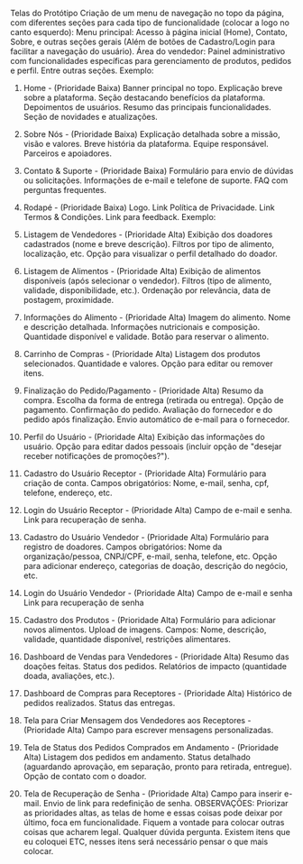 Telas do Protótipo
Criação de um menu de navegação no topo da página, com diferentes seções para cada tipo de funcionalidade (colocar a logo no canto esquerdo):
Menu principal: Acesso à página inicial (Home), Contato, Sobre, e outras seções gerais (Além de botões de Cadastro/Login para facilitar a navegação do usuário).
Área do vendedor: Painel administrativo com funcionalidades específicas para gerenciamento de produtos, pedidos e perfil.
Entre outras seções.
Exemplo:
 
1. Home - (Prioridade Baixa)
Banner principal no topo.
Explicação breve sobre a plataforma.
Seção destacando benefícios da plataforma.
Depoimentos de usuários.
Resumo das principais funcionalidades.
Seção de novidades e atualizações.
2. Sobre Nós - (Prioridade Baixa)
Explicação detalhada sobre a missão, visão e valores.
Breve história da plataforma.
Equipe responsável.
Parceiros e apoiadores.
3. Contato & Suporte - (Prioridade Baixa)
Formulário para envio de dúvidas ou solicitações.
Informações de e-mail e telefone de suporte.
FAQ com perguntas frequentes.
4. Rodapé - (Prioridade Baixa)
Logo.
Link Política de Privacidade.
Link Termos & Condições.
Link para feedback.
Exemplo:
 
5. Listagem de Vendedores - (Prioridade Alta)
Exibição dos doadores cadastrados (nome e breve descrição).
Filtros por tipo de alimento, localização, etc.
Opção para visualizar o perfil detalhado do doador.
6. Listagem de Alimentos - (Prioridade Alta)
Exibição de alimentos disponíveis (após selecionar o vendedor).
Filtros (tipo de alimento, validade, disponibilidade, etc.).
Ordenação por relevância, data de postagem, proximidade.
7. Informações do Alimento - (Prioridade Alta)
Imagem do alimento.
Nome e descrição detalhada.
Informações nutricionais e composição.
Quantidade disponível e validade.
Botão para reservar o alimento.
8. Carrinho de Compras - (Prioridade Alta)
Listagem dos produtos selecionados.
Quantidade e valores.
Opção para editar ou remover itens.
9. Finalização do Pedido/Pagamento - (Prioridade Alta)
Resumo da compra.
Escolha da forma de entrega (retirada ou entrega).
Opção de pagamento.
Confirmação do pedido.
Avaliação do fornecedor e do pedido após finalização.
Envio automático de e-mail para o fornecedor.
10. Perfil do Usuário - (Prioridade Alta)
Exibição das informações do usuário.
Opção para editar dados pessoais (incluir opção de "desejar receber notificações de promoções?").
11. Cadastro do Usuário Receptor - (Prioridade Alta)
Formulário para criação de conta.
Campos obrigatórios: Nome, e-mail, senha, cpf, telefone, endereço, etc.
12. Login do Usuário Receptor - (Prioridade Alta)
Campo de e-mail e senha.
Link para recuperação de senha.
13. Cadastro do Usuário Vendedor - (Prioridade Alta)
Formulário para registro de doadores.
Campos obrigatórios: Nome da organização/pessoa, CNPJ/CPF, e-mail, senha, telefone, etc.
Opção para adicionar endereço, categorias de doação, descrição do negócio, etc.
14. Login do Usuário Vendedor - (Prioridade Alta)
Campo de e-mail e senha
Link para recuperação de senha
15. Cadastro dos Produtos - (Prioridade Alta)
Formulário para adicionar novos alimentos.
Upload de imagens.
Campos: Nome, descrição, validade, quantidade disponível, restrições alimentares.
16. Dashboard de Vendas para Vendedores - (Prioridade Alta)
Resumo das doações feitas.
Status dos pedidos.
Relatórios de impacto (quantidade doada, avaliações, etc.).
17. Dashboard de Compras para Receptores - (Prioridade Alta)
Histórico de pedidos realizados.
Status das entregas.
18. Tela para Criar Mensagem dos Vendedores aos Receptores - (Prioridade Alta)
Campo para escrever mensagens personalizadas.
19. Tela de Status dos Pedidos Comprados em Andamento - (Prioridade Alta)
Listagem dos pedidos em andamento.
Status detalhado (aguardando aprovação, em separação, pronto para retirada, entregue).
Opção de contato com o doador.
20. Tela de Recuperação de Senha - (Prioridade Alta)
Campo para inserir e-mail.
Envio de link para redefinição de senha.
OBSERVAÇÕES:
Priorizar as prioridades altas, as telas de home e essas coisas pode deixar por último, foca em funcionalidade.
Fiquem a vontade para colocar outras coisas que acharem legal.
Qualquer dúvida pergunta.
Existem itens que eu coloquei ETC, nesses itens será necessário pensar o que mais colocar.